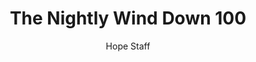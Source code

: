 ---
image: /assets/img/nwd/100_nwd_genesis_1_31_a_niv.png
title: The Nightly Wind Down 100
number: 100
categories:
  - The Nightly Wind Down
author: Hope Staff
notes: The Nightly Wind Down 100
embed: >-
  EMBED_GOES_HERE
transcript: >-
  SOME LINES OF TEXT START HERE
---